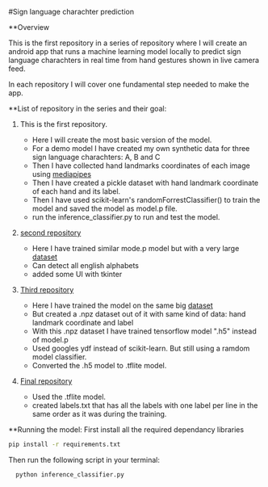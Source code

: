 #Sign language charachter prediction

**Overview

This is the first repository in a series of repository where I will create an android app that runs a machine learning model locally to predict sign language charachters in real time from hand gestures shown in live camera feed. 

In each repository I will cover one fundamental step needed to make the app.

**List of repository in the series and their goal:
1. This is the first repository.
   - Here I will create the most basic version of the model.
   - For a demo model I have created my own synthetic data for three sign language charachters: A, B and C
   - Then I have collected hand landmarks coordinates of each image using [mediapipes](https://ai.google.dev/edge/mediapipe/solutions/vision/hand_landmarker/python)
   - Then I have created a pickle dataset with hand landmark coordinate of each hand and its label.
   - Then I have used scikit-learn's randomForrestClassifier() to train the model and saved the model as model.p file.
   - run the inference_classifier.py to run and test the model.


2. [second repository](https://github.com/LordMahi19/ASL-detection)
   - Here I have trained similar mode.p model but with a very large [dataset](https://www.kaggle.com/datasets/debashishsau/aslamerican-sign-language-aplhabet-dataset/data)
   - Can detect all english alphabets
   - added some UI with tkinter
4. [Third repository](https://github.com/LordMahi19/ASL-detection-tensorflow-model)
   - Here I have trained the model on the same big [dataset](https://www.kaggle.com/datasets/debashishsau/aslamerican-sign-language-aplhabet-dataset/data)
   - But created a .npz dataset out of it with same kind of data: hand landmark coordinate and label
   - With this .npz dataset I have trained tensorflow model ".h5" instead of model.p
   - Used googles ydf instead of scikit-learn. But still using a ramdom model classifier.
   - Converted the .h5 model to .tflite model.
6. [Final repository](https://github.com/LordMahi19/ASL-detection-android)
   - Used the .tflite model.
   - created labels.txt that has all the labels with one label per line in the same order as it was during the training.

**Running the model:
First install all the required dependancy libraries
 ```bash
 pip install -r requirements.txt
 ```
Then run the following script in your terminal:
 ```bash
   python inference_classifier.py
   ```
